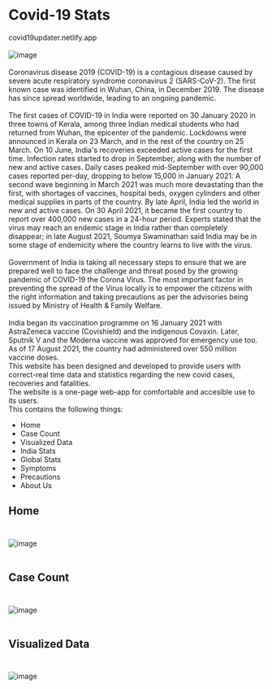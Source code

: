# Covid-19 Stats
covid19updater.netlify.app </br></br>
![image](https://user-images.githubusercontent.com/52123628/133957505-4c02c71f-0c7a-47b2-bb53-1f1b599e5557.png) </br></br>
Coronavirus disease 2019 (COVID-19) is a contagious disease caused by severe acute respiratory syndrome coronavirus 2 (SARS-CoV-2). The first known case was identified in Wuhan, China, in December 2019. The disease has since spread worldwide, leading to an ongoing pandemic.
<br><br>The first cases of COVID-19 in India were reported on 30 January 2020 in three towns of Kerala, among three Indian medical students who had returned from Wuhan, the epicenter of the pandemic. Lockdowns were announced in Kerala on 23 March, and in the rest of the country on 25 March. On 10 June, India's recoveries exceeded active cases for the first time. Infection rates started to drop in September, along with the number of new and active cases. Daily cases peaked mid-September with over 90,000 cases reported per-day, dropping to below 15,000 in January 2021. A second wave beginning in March 2021 was much more devastating than the first, with shortages of vaccines, hospital beds, oxygen cylinders and other medical supplies in parts of the country. By late April, India led the world in new and active cases. On 30 April 2021, it became the first country to report over 400,000 new cases in a 24-hour period. Experts stated that the virus may reach an endemic stage in India rather than completely disappear; in late August 2021, Soumya Swaminathan said India may be in some stage of endemicity where the country learns to live with the virus.<br><br>
Government of India is taking all necessary steps to ensure that we are prepared well to face the challenge and threat posed by the growing pandemic of COVID-19 the Corona Virus. The most important factor in preventing the spread of the Virus locally is to empower the citizens with the right information and taking precautions as per the advisories being issued by Ministry of Health & Family Welfare.<br><br>
India began its vaccination programme on 16 January 2021 with AstraZeneca vaccine (Covishield) and the indigenous Covaxin. Later, Sputnik V and the Moderna vaccine was approved for emergency use too. As of 17 August 2021, the country had administered over 550 million vaccine doses.
<br>This website has been designed and developed to provide users with correct-real time data and statistics regarding the new covid cases, recoveries and fatalities.
<br>The website is a one-page web-app for comfortable and accesible use to its users. 
<br> This contains the following things:
<ul>
  <li>Home</li>
  <li>Case Count</li>
  <li>Visualized Data</li>
  <li>India Stats</li>
  <li>Global Stats</li>
  <li>Symptoms</li>
  <li>Precautions</li>
  <li>About Us</li>
</ul>

## Home <br><br>
![image](https://user-images.githubusercontent.com/52123628/133958770-6c7a1b9b-2ed0-48b2-9724-54237f191c4b.png)<br><br>

## Case Count<br><br>
![image](https://user-images.githubusercontent.com/52123628/133959288-ce80265d-e18f-4dcf-be7f-5936b0211fb0.png)<br><br>

## Visualized Data<br><br>
![image](https://user-images.githubusercontent.com/52123628/133959317-634e7949-71fa-419a-b0fa-3a840c040b7e.png)<br><br>




  
